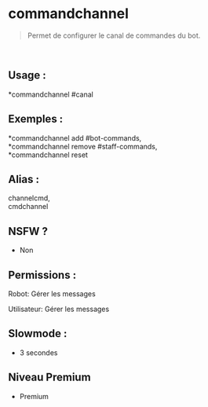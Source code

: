 # commandchannel

> Permet de configurer le canal de commandes du bot.

<br>

## Usage :

*commandchannel #canal

## Exemples :

*commandchannel add #bot-commands,
<br>*commandchannel remove #staff-commands,
<br>*commandchannel reset

## Alias :

channelcmd,
<br>cmdchannel

## NSFW ?

- Non

## Permissions :

Robot: Gérer les messages
<br>

Utilisateur: Gérer les messages

## Slowmode :

- 3 secondes

## Niveau Premium

- Premium